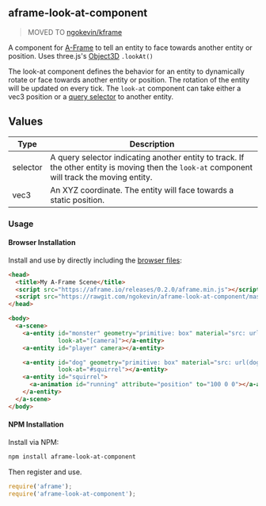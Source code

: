 ## aframe-look-at-component

> MOVED TO [ngokevin/kframe](https://github.com/ngokevin/kframe)

A component for [A-Frame](https://aframe.io) to tell an entity to face towards
another entity or position. Uses three.js's
[Object3D](http://threejs.org/docs/#Reference/Core/Object3D) `.lookAt()`

The look-at component defines the behavior for an entity to dynamically rotate
or face towards another entity or position. The rotation of the entity will be
updated on every tick. The `look-at` component can take either a vec3 position
or a [query selector][mdn-queryselector] to another entity.

## Values

| Type     | Description                                                                                                                                   |
|----------|-----------------------------------------------------------------------------------------------------------------------------------------------|
| selector | A query selector indicating another entity to track. If the other entity is moving then the `look-at` component will track the moving entity. |
| vec3     | An XYZ coordinate. The entity will face towards a static position.                                                                            |

### Usage

#### Browser Installation

Install and use by directly including the [browser files](dist):

```html
<head>
  <title>My A-Frame Scene</title>
  <script src="https://aframe.io/releases/0.2.0/aframe.min.js"></script>
  <script src="https://rawgit.com/ngokevin/aframe-look-at-component/master/dist/aframe-look-at-component.min.js"></script>
</head>

<body>
  <a-scene>
    <a-entity id="monster" geometry="primitive: box" material="src: url(monster.png)"
              look-at="[camera]"></a-entity>
    <a-entity id="player" camera></a-entity>

    <a-entity id="dog" geometry="primitive: box" material="src: url(dog.png)"
              look-at="#squirrel"></a-entity>
    <a-entity id="squirrel">
      <a-animation id="running" attribute="position" to="100 0 0"></a-animation>
    </a-entity>
  </a-scene>
</body>
```

#### NPM Installation

Install via NPM:

```bash
npm install aframe-look-at-component
```

Then register and use.

```js
require('aframe');
require('aframe-look-at-component');
```

[mdn-queryselector]: https://developer.mozilla.org/docs/Web/API/Document/querySelector
